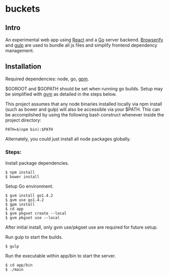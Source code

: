 buckets
=======

Intro
-----
An experimental web app using [React](http://facebook.github.io/react/)
and a [Go](https://golang.org/) server backend.
[Browserify](http://browserify.org/) and [gulp](http://gulpjs.com/) are used to
bundle all js files and simplify frontend dependency management.

Installation
------------ 
Required dependencies: node, go, [gpm](https://github.com/pote/gpm). 

$GOROOT and $GOPATH should be set when running go builds. Setup may be
simplified with [gvm](https://github.com/moovweb/gvm) as detailed in the steps
below.

This project assumes that any node binaries installed locally via npm install
(such as bower and gulp) will also be accessible via your $PATH. This can be
accomplished by using the following bash construct whenever inside the
project directory: 
    
    PATH=$(npm bin):$PATH

Alternately, you could just install all node packages globally.


### Steps:

Install package dependencies.

    $ npm install
    $ bower install 

Setup Go environment.

    $ gvm install go1.4.2 
    $ gvm use go1.4.2
    $ gpm install
    $ cd app
    $ gvm pkgset create --local
    $ gvm pkgset use --local

After initial install, only gvm use/pkgset use are required for future setup.

Run gulp to start the builds. 
    
    $ gulp
        
Run the executable within app/bin to start the server.
    
    $ cd app/bin
    $ ./main

